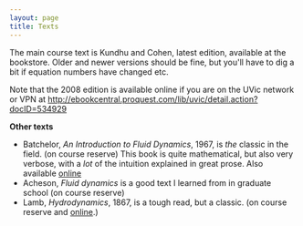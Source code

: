 ```yaml
---
layout: page
title: Texts
---
```


The main course text is Kundhu and Cohen, latest edition, available at the bookstore.  Older and newer versions should be fine, but you'll have to dig a bit if equation
numbers have changed etc.

Note that the 2008 edition is available online if you are on the UVic
network or VPN at
 <http://ebookcentral.proquest.com/lib/uvic/detail.action?docID=534929>

**Other texts**

  - Batchelor, *An Introduction to Fluid Dynamics*, 1967, is *the* classic
    in the field.  (on course reserve)  This book is quite
    mathematical, but also very verbose, with a *lot* of the intuition
    explained in great prose.  Also available [online](https://www-cambridge-org.ezproxy.library.uvic.ca/core/books/an-introduction-to-fluid-dynamics/18AA1576B9C579CE25621E80F9266993)
  - Acheson, *Fluid dynamics* is a good text I learned from in graduate
    school (on course reserve)
  - Lamb, *Hydrodynamics*, 1867, is a tough read, but a classic.  (on course
    reserve and [online](http://www.archive.org/details/hydrodynamics00lambuoft/).)

